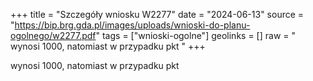 +++
title = "Szczegóły wniosku W2277"
date = "2024-06-13"
source = "https://bip.brg.gda.pl/images/uploads/wnioski-do-planu-ogolnego/w2277.pdf"
tags = ["wnioski-ogolne"]
geolinks = []
raw = " wynosi 1000, natomiast w przypadku pkt "
+++

 wynosi 1000, natomiast w przypadku pkt 


